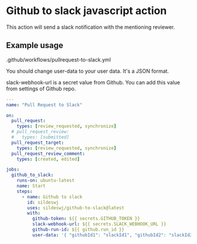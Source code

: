 # Github to slack javascript action

This action will send a slack notification with the mentioning reviewer.

## Example usage

.github/workflows/pullrequest-to-slack.yml

You should change user-data to your user data. It's a JSON format.

slack-webhook-url is a secret value from Github. You can add this value from settings of Github repo.

```yml
---
name: "Pull Request to Slack"

on:
  pull_request:
    types: [review_requested, synchronize]
  # pull_request_review:
  #   types: [submitted]
  pull_request_target:
    types: [review_requested, synchronize]
  pull_request_review_comment:
    types: [created, edited]

jobs:
  github_to_slack:
    runs-on: ubuntu-latest
    name: Start
    steps:
      - name: Github to slack
        id: sildeswj
        uses: sildeswj/github-to-slack@latest
        with:
          github-token: ${{ secrets.GITHUB_TOKEN }}
          slack-webhook-url: ${{ secrets.SLACK_WEBHOOK_URL }}
          github-run-id: ${{ github.run_id }}
          user-data: '{ "githubId1": "slackId1", "githubId2": "slackId2", "githubId3": "slackId3", ... }'
```
